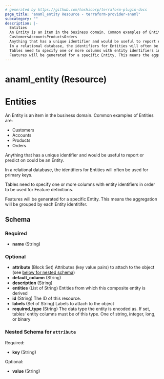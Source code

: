 ```yaml
---
# generated by https://github.com/hashicorp/terraform-plugin-docs
page_title: "anaml_entity Resource - terraform-provider-anaml"
subcategory: ""
description: |-
  Entities
  An Entity is an item in the business domain. Common examples of Entities are:
  CustomersAccountsProductsOrders
  Anything that has a unique identifier and would be useful to report or predict on could be an Entity.
  In a relational database, the identifiers for Entities will often be used for primary keys.
  Tables need to specify one or more columns with entity identifiers in order to be used for Feature definitions.
  Features will be generated for a specific Entity. This means the aggregation will be grouped by each Entity identitifer.
---
```


# anaml_entity (Resource)

# Entities

An Entity is an item in the business domain. Common examples of Entities are:

- Customers
- Accounts
- Products
- Orders

Anything that has a unique identifier and would be useful to report or predict on could be an Entity.

In a relational database, the identifiers for Entities will often be used for primary keys.

Tables need to specify one or more columns with entity identifiers in order to be used for Feature definitions.

Features will be generated for a specific Entity. This means the aggregation will be grouped by each Entity identitifer.



<!-- schema generated by tfplugindocs -->
## Schema

### Required

- **name** (String)

### Optional

- **attribute** (Block Set) Attributes (key value pairs) to attach to the object (see [below for nested schema](#nestedblock--attribute))
- **default_column** (String)
- **description** (String)
- **entities** (List of String) Entities from which this composite entity is derived
- **id** (String) The ID of this resource.
- **labels** (Set of String) Labels to attach to the object
- **required_type** (String) The data type the entity is encoded as. If set, tables' entity columns must be of this type. One of string, integer, long, or binary

<a id="nestedblock--attribute"></a>
### Nested Schema for `attribute`

Required:

- **key** (String)

Optional:

- **value** (String)


